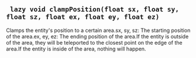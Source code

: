 ## ` lazy void clampPosition(float sx, float sy, float sz, float ex, float ey, float ez)`
Clamps the entity's position to a certain area.sx, sy, sz: The starting position of the area.ex, ey, ez: The ending position of the area.If the entity is outside of the area, they will be teleported to the closest point on the edge of the area.If the entity is inside of the area, nothing will happen.


